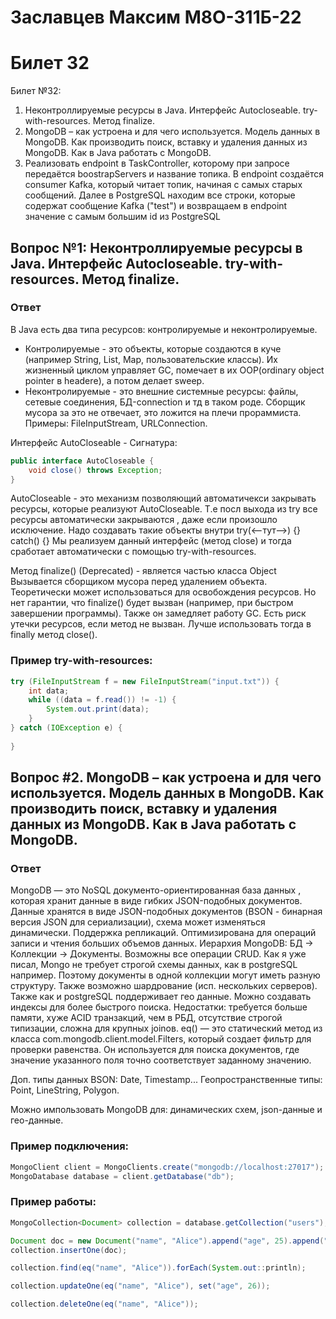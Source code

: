 # Заславцев Максим М8О-311Б-22
# Билет 32

Билет №32:
1.  Неконтроллируемые ресурсы в Java. Интерфейс Autocloseable. try-with-resources. Метод finalize.
2. 	MongoDB – как устроена и для чего используется. Модель данных в MongoDB. Как производить поиск, вставку и удаления данных из MongoDB. Как в Java работать с MongoDB.
3.  Реализовать endpoint в TaskController, которому при запросе передаётся boostrapServers и название топика. В endpoint создаётся consumer Kafka, который читает топик, начиная с самых старых сообщений. Далее в PostgreSQL находим все строки, которые содержат сообщение Kafka ("test") и возвращаем в endpoint значение с самым большим id из PostgreSQL


## Вопрос №1: Неконтроллируемые ресурсы в Java. Интерфейс Autocloseable. try-with-resources. Метод finalize.
### **Ответ**

В Java есть два типа ресурсов: контролируемые и неконтролируемые.
- Контролируемые - это объекты, которые создаются в куче (например String, List, Map, пользовательские классы). Их жизненный циклом управляет GC, помечает в их OOP(ordinary object pointer в headerе), а потом делает sweep.
- Неконтролируемые - это внешние системные ресурсы: файлы, сетевые соединения, БД-connection и тд в таком роде. Сборщик мусора за это не отвечает, это ложится на плечи прораммиста. Примеры: FileInputStream, URLConnection.

Интерфейс AutoCloseable - 
Сигнатура:
```java
public interface AutoCloseable {
    void close() throws Exception;
}
```
AutoCloseable - это механизм позволяющий автоматичекси закрывать ресурсы, которые реализуют AutoCloseable. Т.е посл выхода из try все ресурсы автоматически закрываются , даже если произошло исключение. Надо создавать такие объекты внутри try(<--тут-->) {} catch() {} Мы реализуем данный интерфейс (метод close) и тогда сработает автоматически с помощью try-with-resources.

Метод finalize() (Deprecated) -  является частью класса Object 
Вызывается сборщиком мусора перед удалением объекта. Теоретически может использоваться для освобождения ресурсов. Но нет гарантии, что finalize() будет вызван (например, при быстром завершении программы). Также он замедляет работу GC. Есть риск утечки ресурсов, если метод не вызван. Лучше использовать тогда в finally метод close().

### Пример try-with-resources:
```java
try (FileInputStream f = new FileInputStream("input.txt")) {
    int data;
    while ((data = f.read()) != -1) {
        System.out.print(data);
    }
} catch (IOException e) {
    
}
```

## Вопрос #2. 	MongoDB – как устроена и для чего используется. Модель данных в MongoDB. Как производить поиск, вставку и удаления данных из MongoDB. Как в Java работать с MongoDB.
### **Ответ**

MongoDB — это NoSQL документо-ориентированная база данных , которая хранит данные в виде гибких JSON-подобных документов. Данные хранятся в виде JSON-подобных документов (BSON - бинарная версия JSON для сериализации), схема может изменяться динамически. Поддержка репликаций. Оптимизирована для операций записи и чтения больших объемов данных. Иерархия MongoDB: БД -> Коллекции -> Документы. Возможны все операции CRUD. Как я уже писал, Mongo не требует строгой схемы данных, как в postgreSQL например. Поэтому  документы в одной коллекции могут иметь разную структуру. Также возможно шардрование (исп. нескольких серверов). Также как и postgreSQL поддерживает гео данные. Можно создавать индексы для более быстрого поиска. Недостатки: требуется больше памяти, хуже ACID транзакций, чем в РБД, отсутствие строгой типизации, сложна для крупных joinов. eq() — это статический метод из класса com.mongodb.client.model.Filters, который создает фильтр для проверки равенства. Он используется для поиска документов, где значение указанного поля точно соответствует заданному значению.

Доп. типы данных BSON: Date, Timestamp...
Геопространственные типы: Point, LineString, Polygon.

Можно импользовать MongoDB для: динамических схем, json-данные и гео-данные.

### Пример подключения: 
```java
MongoClient client = MongoClients.create("mongodb://localhost:27017");
MongoDatabase database = client.getDatabase("db");
```

### Пример работы:
```java
MongoCollection<Document> collection = database.getCollection("users");

Document doc = new Document("name", "Alice").append("age", 25).append("hobbies", Arrays.asList("reading", "coding"));
collection.insertOne(doc);

collection.find(eq("name", "Alice")).forEach(System.out::println);

collection.updateOne(eq("name", "Alice"), set("age", 26));

collection.deleteOne(eq("name", "Alice"));
```
